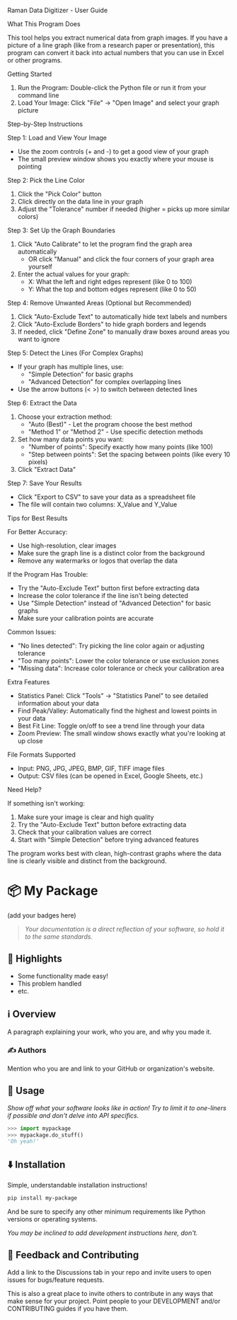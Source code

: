 Raman Data Digitizer - User Guide

What This Program Does

This tool helps you extract numerical data from graph images. If you have a picture of a line graph (like from a research paper or presentation), this program can convert it back into actual numbers that you can use in Excel or other programs.

Getting Started

1. Run the Program: Double-click the Python file or run it from your command line
2. Load Your Image: Click "File" → "Open Image" and select your graph picture

Step-by-Step Instructions

Step 1: Load and View Your Image
- Use the zoom controls (+ and -) to get a good view of your graph
- The small preview window shows you exactly where your mouse is pointing

Step 2: Pick the Line Color
1. Click the "Pick Color" button
2. Click directly on the data line in your graph
3. Adjust the "Tolerance" number if needed (higher = picks up more similar colors)

Step 3: Set Up the Graph Boundaries
1. Click "Auto Calibrate" to let the program find the graph area automatically
   - OR click "Manual" and click the four corners of your graph area yourself
2. Enter the actual values for your graph:
   - X: What the left and right edges represent (like 0 to 100)
   - Y: What the top and bottom edges represent (like 0 to 50)

Step 4: Remove Unwanted Areas (Optional but Recommended)
1. Click "Auto-Exclude Text" to automatically hide text labels and numbers
2. Click "Auto-Exclude Borders" to hide graph borders and legends
3. If needed, click "Define Zone" to manually draw boxes around areas you want to ignore

Step 5: Detect the Lines (For Complex Graphs)
- If your graph has multiple lines, use:
  - "Simple Detection" for basic graphs
  - "Advanced Detection" for complex overlapping lines
- Use the arrow buttons (< >) to switch between detected lines

Step 6: Extract the Data
1. Choose your extraction method:
   - "Auto (Best)" - Let the program choose the best method
   - "Method 1" or "Method 2" - Use specific detection methods
2. Set how many data points you want:
   - "Number of points": Specify exactly how many points (like 100)
   - "Step between points": Set the spacing between points (like every 10 pixels)
3. Click "Extract Data"

Step 7: Save Your Results
- Click "Export to CSV" to save your data as a spreadsheet file
- The file will contain two columns: X_Value and Y_Value

Tips for Best Results

For Better Accuracy:
- Use high-resolution, clear images
- Make sure the graph line is a distinct color from the background
- Remove any watermarks or logos that overlap the data

If the Program Has Trouble:
- Try the "Auto-Exclude Text" button first before extracting data
- Increase the color tolerance if the line isn't being detected
- Use "Simple Detection" instead of "Advanced Detection" for basic graphs
- Make sure your calibration points are accurate

Common Issues:
- "No lines detected": Try picking the line color again or adjusting tolerance
- "Too many points": Lower the color tolerance or use exclusion zones
- "Missing data": Increase color tolerance or check your calibration area

Extra Features

- Statistics Panel: Click "Tools" → "Statistics Panel" to see detailed information about your data
- Find Peak/Valley: Automatically find the highest and lowest points in your data
- Best Fit Line: Toggle on/off to see a trend line through your data
- Zoom Preview: The small window shows exactly what you're looking at up close

File Formats Supported

- Input: PNG, JPG, JPEG, BMP, GIF, TIFF image files
- Output: CSV files (can be opened in Excel, Google Sheets, etc.)

Need Help?

If something isn't working:
1. Make sure your image is clear and high quality
2. Try the "Auto-Exclude Text" button before extracting data
3. Check that your calibration values are correct
4. Start with "Simple Detection" before trying advanced features

The program works best with clean, high-contrast graphs where the data line is clearly visible and distinct from the background.

# 📦 My Package

(add your badges here)

> *Your documentation is a direct reflection of your software, so hold it to the same standards.*


## 🌟 Highlights

- Some functionality made easy!
- This problem handled
- etc.


## ℹ️ Overview

A paragraph explaining your work, who you are, and why you made it.


### ✍️ Authors

Mention who you are and link to your GitHub or organization's website.


## 🚀 Usage

*Show off what your software looks like in action! Try to limit it to one-liners if possible and don't delve into API specifics.*

```py
>>> import mypackage
>>> mypackage.do_stuff()
'Oh yeah!'
```


## ⬇️ Installation

Simple, understandable installation instructions!

```bash
pip install my-package
```

And be sure to specify any other minimum requirements like Python versions or operating systems.

*You may be inclined to add development instructions here, don't.*


## 💭 Feedback and Contributing

Add a link to the Discussions tab in your repo and invite users to open issues for bugs/feature requests.

This is also a great place to invite others to contribute in any ways that make sense for your project. Point people to your DEVELOPMENT and/or CONTRIBUTING guides if you have them.
